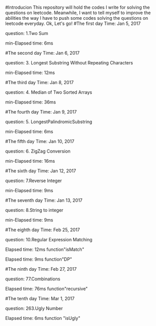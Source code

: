 #Introducion
This repository will hold the codes I write for solving the questions on leetcode. Meanwhile, I want to tell myself to improve the abilities the way I have to push some codes solving the questions on leetcode everyday. Ok, Let's go!
#The first day 
Time: Jan 5, 2017

question: 1.Two Sum

min-Elapsed time: 6ms

#The second day
Time: Jan 6, 2017

question: 3. Longest Substring Without Repeating Characters

min-Elapsed time: 12ms


#The third day
Time: Jan 8, 2017

question: 4. Median of Two Sorted Arrays

min-Elapsed time: 36ms

#The fourth day
Time: Jan 9, 2017

question: 5. LongestPalindromicSubstring

min-Elapsed time: 6ms

#The fifth day
Time: Jan 10, 2017

question: 6. ZigZag Conversion

min-Elapsed time: 16ms

#The sixth day
Time: Jan 12, 2017

question: 7.Reverse Integer

min-Elapsed time: 9ms

#The seventh day
Time: Jan 13, 2017

question: 8.String to integer

min-Elapsed time: 9ms

#The eighth day
Time: Feb 25, 2017

question: 10.Regular Expression Matching

Elapsed time: 12ms  function"isMatch"

Elapsed time: 9ms  function"DP"


#The ninth day
Time: Feb 27, 2017

question: 77.Combinations

Elapsed time: 76ms  function"recursive"

#The tenth day
Time: Mar 1, 2017

question: 263.Ugly Number

Elapsed time: 6ms  function "isUgly"

